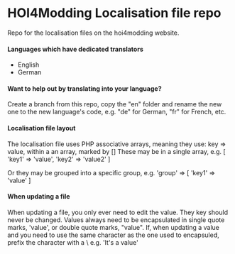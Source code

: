 # HOI4Modding Localisation file repo
Repo for the localisation files on the hoi4modding website.

#### Languages which have dedicated translators
* English
* German

#### Want to help out by translating into your language?
Create a branch from this repo, copy the "en" folder and rename the new one to the new language's code, e.g. "de" for German, "fr" for French, etc.

#### Localisation file layout
The localisation file uses PHP associative arrays, meaning they use: key => value, within a an array, marked by []
These may be in a single array, e.g.
\[
'key1' => 'value',
'key2' => 'value2' 
]

Or they may be grouped into a specific group, e.g.
'group' => \[
	'key1' => 'value'
]

#### When updating a file
When updating a file, you only ever need to edit the value. They key should never be changed.
Values always need to be encapsulated in single quote marks, 'value', or double quote marks, "value".
If, when updating a value and you need to use the same character as the one used to encapsuled, prefix the character with a \ e.g. 'It\'s a value'
